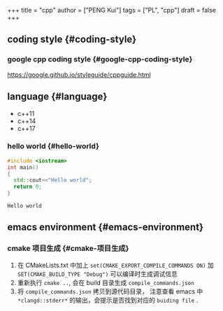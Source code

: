 +++
title = "cpp"
author = ["PENG Kui"]
tags = ["PL", "cpp"]
draft = false
+++

## coding style {#coding-style}


### google cpp coding style {#google-cpp-coding-style}

<https://google.github.io/styleguide/cppguide.html>


## language {#language}

-   c++11
-   c++14
-   c++17


### hello world {#hello-world}

```cpp
#include <iostream>
int main()
{
  std::cout<<"Hello world";
  return 0;
}
```

```text
Hello world
```


## emacs environment {#emacs-environment}


### cmake 项目生成 {#cmake-项目生成}

1.  在 CMakeLists.txt 中加上 `set(CMAKE_EXPORT_COMPILE_COMMANDS ON)`
    加 `SET(CMAKE_BUILD_TYPE "Debug")` 可以编译时生成调试信息
2.  重新执行 `cmake ..`, 会在 build 目录生成 `compile_commands.json`
3.  将 `compile_commands.json` 拷贝到源代码目录，
    注意查看 emacs 中 `*clangd::stderr*` 的输出，会提示是否找到对应的
    `buiding file` .
